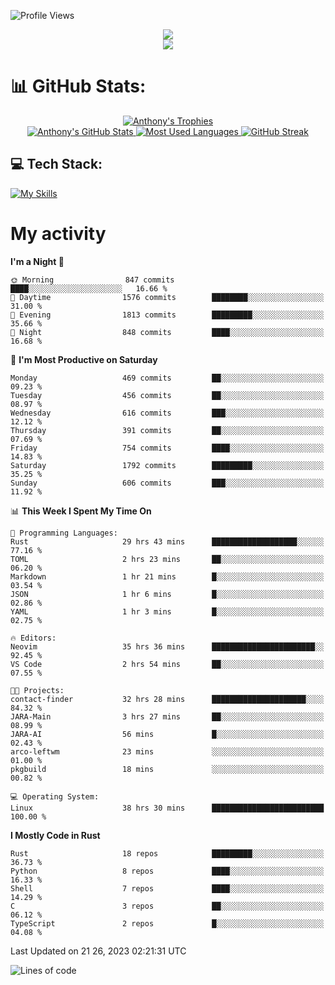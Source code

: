 
![Profile Views](https://komarev.com/ghpvc/?username=anthonymichaeltdm&label=Profile%20views&color=0e75b6&style=flat)

<!--profile banner-->
<div align="center">
  <img src="https://svg-banners.vercel.app/api?type=typeWriter&text1=Anthony%20Rubick&width=800&height=150" />
</div>

<!--profile views-->
<div align="center">
  <a href="https://u8views.com/github/AnthonyMichaelTDM">
    <img src="https://u8views.com/api/v1/github/profiles/68485672/views/day-week-month-total-count.svg">
  </a>
</div>

# 📊 GitHub Stats:

<!--trophies https://github.com/ryo-ma/github-profile-trophy -->
<div align="center"> 
  <a href="https://github.com/ryo-ma/github-profile-trophy">
    <picture>
      <source
        srcset="https://github-profile-trophy.vercel.app/?username=anthonymichaeltdm&theme=gitdimmed&no-frame=true&no-bg=true&column=-1"
        media="(prefers-color-scheme: dark)"
      />
      <source
        srcset="https://github-profile-trophy.vercel.app/?username=anthonymichaeltdm&theme=_____&no-frame=true&no-bg=true&column=-1"
        media="(prefers-color-scheme: light), (prefers-color-scheme: no-preference)"
      />
      <img src="https://github-profile-trophy.vercel.app/?username=anthonymichaeltdm&theme=gitdimmed&no-frame=true&no-bg=true&column=-1" alt="Anthony's Trophies" />
    </picture>
  </a>
</div>

<div align="center">
  <a href="https://github.com/anuraghazra/github-readme-stats">
    <picture>
      <source
        srcset="https://github-readme-stats.vercel.app/api?username=anthonymichaeltdm&show_icons=true&locale=en&theme=github_dark_dimmed&count_private=true&hide_border=true&include_all_commits=true"
        media="(prefers-color-scheme: dark)"
      />
      <source
        srcset="https://github-readme-stats.vercel.app/api?username=anthonymichaeltdm&show_icons=true&locale=en&theme=___&count_private=true&hide_border=true&include_all_commits=true"
        media="(prefers-color-scheme: light), (prefers-color-scheme: no-preference)"
      />
      <img src="https://github-readme-stats.vercel.app/api?username=anthonymichaeltdm&show_icons=true&locale=en&theme=github_dark_dimmed&count_private=true&hide_border=true&include_all_commits=true" alt="Anthony's GitHub Stats" />
    </picture>
  </a>
  
  <!--most used languages-->
  <a href="https://github.com/anuraghazra/github-readme-stats">
    <picture>
      <source
        srcset="https://github-readme-stats.vercel.app/api/top-langs?username=anthonymichaeltdm&show_icons=true&locale=en&layout=compact&theme=github_dark_dimmed&langs_count=8&count_private=true&size_weight=0.5&count_weight=0.5&hide_border=true"
        media="(prefers-color-scheme: dark)"
      />
      <source
        srcset="https://github-readme-stats.vercel.app/api/top-langs?username=anthonymichaeltdm&show_icons=true&locale=en&layout=compact&theme=____&langs_count=8&count_private=true&size_weight=0.5&count_weight=0.5&hide_border=true"
        media="(prefers-color-scheme: light), (prefers-color-scheme: no-preference)"
      />
      <img src="https://github-readme-stats.vercel.app/api/top-langs?username=anthonymichaeltdm&show_icons=true&locale=en&layout=compact&theme=github_dark_dimmed&langs_count=8&count_private=true&size_weight=0.5&count_weight=0.5&hide_border=true" alt="Most Used Languages" />
    </picture>
  </a>
  
  <!--streak https://git.io/streak-stats -->
  <a href="https://git.io/streak-stats">
    <picture>
      <source
        srcset="https://streak-stats.demolab.com?user=AnthonyMichaelTDM&theme=one-dark-pro&hide_border=true"
        media="(prefers-color-scheme: dark)"
      />
      <source
        srcset="https://streak-stats.demolab.com?user=AnthonyMichaelTDM&theme=_____&hide_border=true"
        media="(prefers-color-scheme: light), (prefers-color-scheme: no-preference)"
      />
      <img src="https://streak-stats.demolab.com?user=AnthonyMichaelTDM&theme=one-dark-pro&hide_border=true" alt="GitHub Streak" />
    </picture>
  </a>
</div>

<!--favorite languages and tools, and most used langs-->
## 💻 Tech Stack:

[![My Skills](https://skillicons.dev/icons?i=rust,actix,aws,github,githubactions,git,linux,bash,cpp,docker,java,latex,md,neovim,postgres,py,regex,vscode&theme=dark&perline=6)](https://skillicons.dev#gh-dark-mode-only)

# My activity

<!--START_SECTION:activity-->

<!--END_SECTION:activity-->

<!-- weekly activity https://github.com/AnthonyMichaelTDM/waka-readme-stats -->
<!--START_SECTION:waka-->
**I'm a Night 🦉** 

```text
🌞 Morning                847 commits         ████░░░░░░░░░░░░░░░░░░░░░   16.66 % 
🌆 Daytime                1576 commits        ████████░░░░░░░░░░░░░░░░░   31.00 % 
🌃 Evening                1813 commits        █████████░░░░░░░░░░░░░░░░   35.66 % 
🌙 Night                  848 commits         ████░░░░░░░░░░░░░░░░░░░░░   16.68 % 
```
📅 **I'm Most Productive on Saturday** 

```text
Monday                   469 commits         ██░░░░░░░░░░░░░░░░░░░░░░░   09.23 % 
Tuesday                  456 commits         ██░░░░░░░░░░░░░░░░░░░░░░░   08.97 % 
Wednesday                616 commits         ███░░░░░░░░░░░░░░░░░░░░░░   12.12 % 
Thursday                 391 commits         ██░░░░░░░░░░░░░░░░░░░░░░░   07.69 % 
Friday                   754 commits         ████░░░░░░░░░░░░░░░░░░░░░   14.83 % 
Saturday                 1792 commits        █████████░░░░░░░░░░░░░░░░   35.25 % 
Sunday                   606 commits         ███░░░░░░░░░░░░░░░░░░░░░░   11.92 % 
```


📊 **This Week I Spent My Time On** 

```text
💬 Programming Languages: 
Rust                     29 hrs 43 mins      ███████████████████░░░░░░   77.16 % 
TOML                     2 hrs 23 mins       ██░░░░░░░░░░░░░░░░░░░░░░░   06.20 % 
Markdown                 1 hr 21 mins        █░░░░░░░░░░░░░░░░░░░░░░░░   03.54 % 
JSON                     1 hr 6 mins         █░░░░░░░░░░░░░░░░░░░░░░░░   02.86 % 
YAML                     1 hr 3 mins         █░░░░░░░░░░░░░░░░░░░░░░░░   02.75 % 

🔥 Editors: 
Neovim                   35 hrs 36 mins      ███████████████████████░░   92.45 % 
VS Code                  2 hrs 54 mins       ██░░░░░░░░░░░░░░░░░░░░░░░   07.55 % 

🐱‍💻 Projects: 
contact-finder           32 hrs 28 mins      █████████████████████░░░░   84.32 % 
JARA-Main                3 hrs 27 mins       ██░░░░░░░░░░░░░░░░░░░░░░░   08.99 % 
JARA-AI                  56 mins             █░░░░░░░░░░░░░░░░░░░░░░░░   02.43 % 
arco-leftwm              23 mins             ░░░░░░░░░░░░░░░░░░░░░░░░░   01.00 % 
pkgbuild                 18 mins             ░░░░░░░░░░░░░░░░░░░░░░░░░   00.82 % 

💻 Operating System: 
Linux                    38 hrs 30 mins      █████████████████████████   100.00 % 
```

**I Mostly Code in Rust** 

```text
Rust                     18 repos            █████████░░░░░░░░░░░░░░░░   36.73 % 
Python                   8 repos             ████░░░░░░░░░░░░░░░░░░░░░   16.33 % 
Shell                    7 repos             ████░░░░░░░░░░░░░░░░░░░░░   14.29 % 
C                        3 repos             ██░░░░░░░░░░░░░░░░░░░░░░░   06.12 % 
TypeScript               2 repos             █░░░░░░░░░░░░░░░░░░░░░░░░   04.08 % 
```




 Last Updated on 21 26, 2023 02:21:31 UTC
<!--END_SECTION:waka-->

<!--START_SECTION:loc-->
![Lines of code](https://img.shields.io/badge/From%20Hello%20World%20I%27ve%20Written-13.1%20million%20lines%20of%20code-blue)


<!--END_SECTION:loc-->
